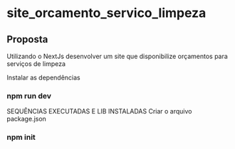 # site_orcamento_servico_limpeza

## Proposta
Utilizando o NextJs desenvolver um site que disponibilize orçamentos para serviços de limpeza

Instalar as dependências
### npm run dev

SEQUÊNCIAS EXECUTADAS E LIB INSTALADAS
Criar o arquivo package.json
### npm init